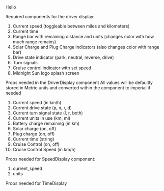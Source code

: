 Hello

Required components for the driver display:

1. Current speed (toggleable between miles and kilometers)
2. Current time
3. Range bar with remaining distance and units (changes color with how much range remains)
4. Solar Charge and Plug Charge indicators (also changes color with range bar)
5. Drive state indicator (park, neutral, reverse, drive)
6. Turn signals
7. Cruise control indicator with set speed
8. Midnight Sun logo splash screen

Props needed in the DriverDisplay component
All values will be defaultly stored in Metric units and converted within the component to imperial if needed

1. Current speed (in km/h)
2. Current drive state (p, n, r, d)
3. Current turn signal state (l, r, both)
4. Current units in use (km, mi)
5. Battery charge remaining (in km)
6. Solar charge (on, off)
7. Plug charge (on, off)
8. Current time (string)
9. Cruise Control (on, off)
10. Cruise Control Speed (in km/h)

Props needed for SpeedDisplay component:

1. current_speed
2. units

Props needed for TimeDisplay
